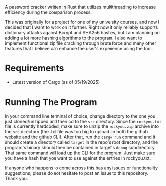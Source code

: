 A password cracker written in Rust that utilizes multithreading to increase efficiency during the comparison process.

This was originally for a project for one of my university courses, and now I decided that I want to work on it further. Right now it only reliably supports dictionary attacks against Bcrypt and SHA256 hashes, but I am planning on adding a lot more hashing algorithms to the program. I also want to implement functional zip file cracking through brute force and many other features that I believe can enhance the user's experience using the tool. 

# Requirements
+ Latest version of Cargo (as of 05/19/2025)

# Running The Program
In your command line terminal of choice, change directory to the one you just cloned/unzipped and then cd to the `src` directory. Since the `rockyou.txt` file is currently hardcoded, make sure to unzip the `rockyou.zip` archive into the `src` directory (the .txt file was too big to upload on both the github website and the github CLI). After that, run the `cargo run` command and it should create a directory called `target` in the repo's root directory, and the program's binary should then be contained in target's `debug` subdirectory. That same command will load up the CLI for the program. Just make sure you have a hash that you want to use against the entries in rockyou.txt.

If anyone who happens to come across this has any issues or functionality suggestions, please do not hesitate to post an issue to this repository. Thank you.
